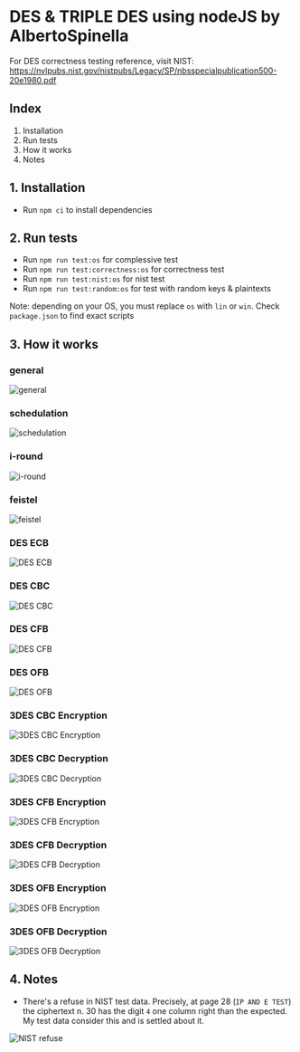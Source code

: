 # DES & TRIPLE DES using nodeJS by AlbertoSpinella

For DES correctness testing reference, visit NIST: https://nvlpubs.nist.gov/nistpubs/Legacy/SP/nbsspecialpublication500-20e1980.pdf

## Index

1. Installation
2. Run tests
3. How it works
4. Notes

## 1. Installation
 - Run `npm ci` to install dependencies

## 2. Run tests
 - Run `npm run test:os` for complessive test
 - Run `npm run test:correctness:os` for correctness test
 - Run `npm run test:nist:os` for nist test
 - Run `npm run test:random:os` for test with random keys & plaintexts

Note: depending on your OS, you must replace `os` with `lin` or `win`. Check `package.json` to find exact scripts

## 3. How it works
### general
![general](https://github.com/AlbertoSpinella/des-3des-js/blob/master/img/general.png)
### schedulation
![schedulation](https://github.com/AlbertoSpinella/des-3des-js/blob/master/img/schedulation.png)
### i-round
![i-round](https://github.com/AlbertoSpinella/des-3des-js/blob/master/img/round.png)
### feistel
![feistel](https://github.com/AlbertoSpinella/des-3des-js/blob/master/img/feistel.png)
### DES ECB
![DES ECB](https://github.com/AlbertoSpinella/des-3des-js/blob/master/img/desecb.png)
### DES CBC
![DES CBC](https://github.com/AlbertoSpinella/des-3des-js/blob/master/img/descbc.png)
### DES CFB
![DES CFB](https://github.com/AlbertoSpinella/des-3des-js/blob/master/img/descfb.png)
### DES OFB
![DES OFB](https://github.com/AlbertoSpinella/des-3des-js/blob/master/img/desofb.png)
### 3DES CBC Encryption
![3DES CBC Encryption](https://github.com/AlbertoSpinella/des-3des-js/blob/master/img/3cbc-e.png)
### 3DES CBC Decryption
![3DES CBC Decryption](https://github.com/AlbertoSpinella/des-3des-js/blob/master/img/3cbc-d.png)
### 3DES CFB Encryption
![3DES CFB Encryption](https://github.com/AlbertoSpinella/des-3des-js/blob/master/img/3cfb-e.png)
### 3DES CFB Decryption
![3DES CFB Decryption](https://github.com/AlbertoSpinella/des-3des-js/blob/master/img/3cfb-d.png)
### 3DES OFB Encryption
![3DES OFB Encryption](https://github.com/AlbertoSpinella/des-3des-js/blob/master/img/3ofb-e.png)
### 3DES OFB Decryption
![3DES OFB Decryption](https://github.com/AlbertoSpinella/des-3des-js/blob/master/img/3ofb-d.png)
## 4. Notes
 - There's a refuse in NIST test data. Precisely, at page 28 (`IP AND E TEST`) the ciphertext n. 30 has the digit `4` one column right than the expected. My test data consider this and is settled about it.

![NIST refuse](https://github.com/AlbertoSpinella/des-3des-js/blob/master/img/nist-refuse.png)
